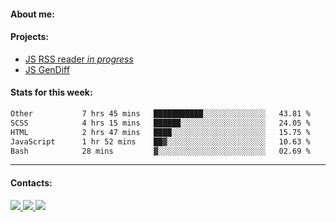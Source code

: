 #### About me:

#### Projects:
- [JS RSS reader *in progress*](https://github.com/GKoil/frontend-project-lvl3)
- [JS GenDiff](https://github.com/GKoil/GenDiff)

#### Stats for this week:
<!--START_SECTION:waka-->

```txt
Other           7 hrs 45 mins   ███████████░░░░░░░░░░░░░░   43.81 %
SCSS            4 hrs 15 mins   ██████░░░░░░░░░░░░░░░░░░░   24.05 %
HTML            2 hrs 47 mins   ████░░░░░░░░░░░░░░░░░░░░░   15.75 %
JavaScript      1 hr 52 mins    ██▓░░░░░░░░░░░░░░░░░░░░░░   10.63 %
Bash            28 mins         ▓░░░░░░░░░░░░░░░░░░░░░░░░   02.69 %
```

<!--END_SECTION:waka-->
---
#### Contacts:

<a target='_blank' title='LinkedIn' href="https://www.linkedin.com/in/gkoil/">
  <img src="https://img.shields.io/badge/LinkedIn-0077B5?style=for-the-badge&logo=linkedin&logoColor=white" />
</a>
<a target='_blank' title='Telegram' href="https://t.me/gkoil">
  <img src="https://img.shields.io/badge/Telegram-2CA5E0?style=for-the-badge&logo=telegram&logoColor=white" />
</a>
<a target='_blank' title='Gmail' href="mailto: gk.grigorev@gmail.com">
  <img src="https://img.shields.io/badge/Gmail-D14836?style=for-the-badge&logo=gmail&logoColor=white" />
</a>

